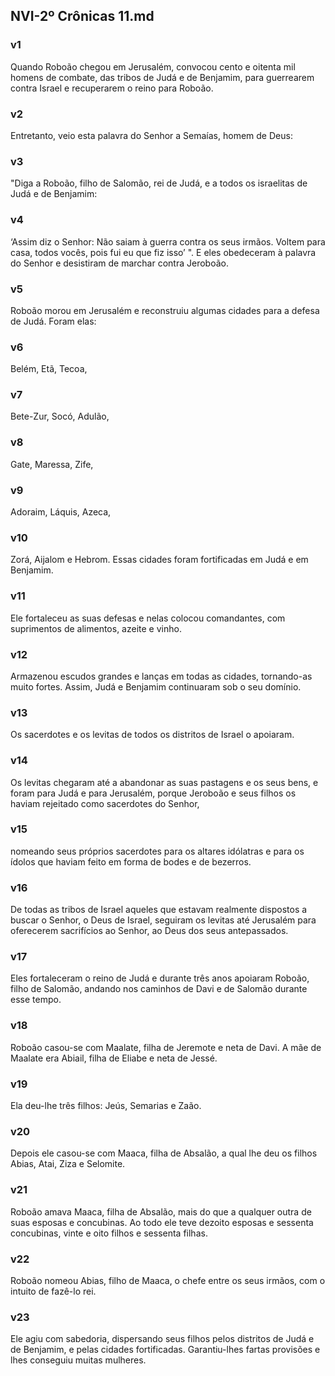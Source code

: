 ## NVI-2º Crônicas 11.md
### v1
 Quando Roboão chegou em Jerusalém, convocou cento e oitenta mil homens de combate, das tribos de Judá e de Benjamim, para guerrearem contra Israel e recuperarem o reino para Roboão.
### v2
 Entretanto, veio esta palavra do Senhor a Semaías, homem de Deus:
### v3
 "Diga a Roboão, filho de Salomão, rei de Judá, e a todos os israelitas de Judá e de Benjamim:
### v4
 ‘Assim diz o Senhor: Não saiam à guerra contra os seus irmãos. Voltem para casa, todos vocês, pois fui eu que fiz isso’ ". E eles obedeceram à palavra do Senhor e desistiram de marchar contra Jeroboão.
### v5
 Roboão morou em Jerusalém e reconstruiu algumas cidades para a defesa de Judá. Foram elas:
### v6
 Belém, Etã, Tecoa,
### v7
 Bete-Zur, Socó, Adulão,
### v8
 Gate, Maressa, Zife,
### v9
 Adoraim, Láquis, Azeca,
### v10
 Zorá, Aijalom e Hebrom. Essas cidades foram fortificadas em Judá e em Benjamim.
### v11
 Ele fortaleceu as suas defesas e nelas colocou comandantes, com suprimentos de alimentos, azeite e vinho.
### v12
 Armazenou escudos grandes e lanças em todas as cidades, tornando-as muito fortes. Assim, Judá e Benjamim continuaram sob o seu domínio.
### v13
 Os sacerdotes e os levitas de todos os distritos de Israel o apoiaram.
### v14
 Os levitas chegaram até a abandonar as suas pastagens e os seus bens, e foram para Judá e para Jerusalém, porque Jeroboão e seus filhos os haviam rejeitado como sacerdotes do Senhor,
### v15
 nomeando seus próprios sacerdotes para os altares idólatras e para os ídolos que haviam feito em forma de bodes e de bezerros.
### v16
 De todas as tribos de Israel aqueles que estavam realmente dispostos a buscar o Senhor, o Deus de Israel, seguiram os levitas até Jerusalém para oferecerem sacrifícios ao Senhor, ao Deus dos seus antepassados.
### v17
 Eles fortaleceram o reino de Judá e durante três anos apoiaram Roboão, filho de Salomão, andando nos caminhos de Davi e de Salomão durante esse tempo.
### v18
 Roboão casou-se com Maalate, filha de Jeremote e neta de Davi. A mãe de Maalate era Abiail, filha de Eliabe e neta de Jessé.
### v19
 Ela deu-lhe três filhos: Jeús, Semarias e Zaão.
### v20
 Depois ele casou-se com Maaca, filha de Absalão, a qual lhe deu os filhos Abias, Atai, Ziza e Selomite.
### v21
 Roboão amava Maaca, filha de Absalão, mais do que a qualquer outra de suas esposas e concubinas. Ao todo ele teve dezoito esposas e sessenta concubinas, vinte e oito filhos e sessenta filhas.
### v22
 Roboão nomeou Abias, filho de Maaca, o chefe entre os seus irmãos, com o intuito de fazê-lo rei.
### v23
 Ele agiu com sabedoria, dispersando seus filhos pelos distritos de Judá e de Benjamim, e pelas cidades fortificadas. Garantiu-lhes fartas provisões e lhes conseguiu muitas mulheres.
